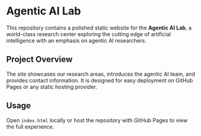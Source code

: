# Agentic AI Lab

This repository contains a polished static website for the **Agentic AI Lab**, a world-class research center exploring the cutting edge of artificial intelligence with an emphasis on agentic AI researchers.

## Project Overview
The site showcases our research areas, introduces the agentic AI team, and provides contact information. It is designed for easy deployment on GitHub Pages or any static hosting provider.

## Usage
Open `index.html` locally or host the repository with GitHub Pages to view the full experience.
